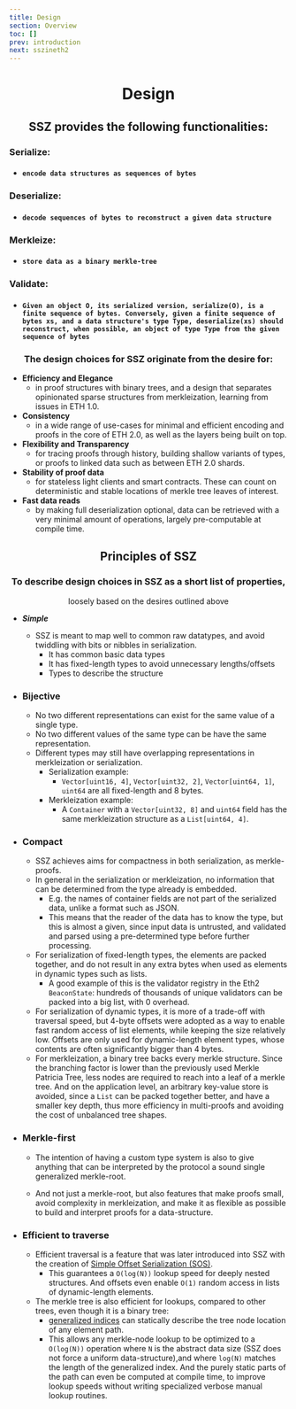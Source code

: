 ```yaml
---
title: Design
section: Overview
toc: []
prev: introduction
next: sszineth2
---
```


<div align='center'>

# Design

## SSZ provides the following functionalities:

</div>
<div align='start'>

### Serialize: 
- #### `encode data structures as sequences of bytes`
    
### Deserialize: 
- #### `decode sequences of bytes to reconstruct a given data structure`

### Merkleize:
- #### `store data as a binary merkle-tree`

### Validate:
- #### `Given an object O, its serialized version, serialize(O), is a finite sequence of bytes. Conversely, given a finite sequence of bytes xs, and a data structure's type Type, deserialize(xs) should reconstruct, when possible, an object of type Type from the given sequence of bytes`

</div>
<div align='center'>


### The design choices for SSZ originate from the desire for:

</div>
<div align='start'>

- **Efficiency and Elegance** 
  - in proof structures with binary trees, and a design that separates opinionated sparse structures from merkleization, learning from issues in ETH 1.0.
- **Consistency** 
  - in a wide range of use-cases for minimal and efficient encoding and proofs in the core of ETH 2.0, as well as the layers being built on top.
- **Flexibility and Transparency** 
  - for tracing proofs through history, building shallow variants of types, or proofs to linked data such as between ETH 2.0 shards.
- **Stability of proof data** 
  - for stateless light clients and smart contracts. These can count on deterministic and stable locations of merkle tree leaves of interest.
- **Fast data reads** 
  - by making full deserialization optional, data can be retrieved with a very minimal amount of operations, largely pre-computable at compile time.

</div>
<div align='center'>

## Principles of SSZ

### To describe design choices in SSZ as a short list of properties,
loosely based on the desires outlined above

</div>
<div align='start'>

- ***Simple***

  - SSZ is meant to map well to common raw datatypes, and avoid twiddling with bits or nibbles in serialization.
    - It has common basic data types
    - It has fixed-length types to avoid unnecessary lengths/offsets
    - Types to describe the structure

- ### Bijective
  - No two different representations can exist for the same value of a single type.
  - No two different values of the same type can be have the same representation.
  - Different types may still have overlapping representations in merkleization or serialization.
    - Serialization example: 
      - `Vector[uint16, 4]`, `Vector[uint32, 2]`, `Vector[uint64, 1]`, `uint64` are all fixed-length and 8 bytes.
    - Merkleization example: 
      - A `Container` with a `Vector[uint32, 8]` and `uint64` field has the same merkleization structure as a `List[uint64, 4]`.

- ### Compact

  - SSZ achieves aims for compactness in both serialization, as merkle-proofs.
  - In general in the serialization or merkleization, no information that can be determined from the type already is embedded.
    - E.g. the names of container fields are not part of the serialized data, unlike a format such as JSON.
    - This means that the reader of the data has to know the type, but this is almost a given, since input data is untrusted, and validated and parsed using a pre-determined type before further processing.
  - For serialization of fixed-length types, the elements are packed together, and do not result in any extra bytes when used as elements in dynamic types such as lists.
    - A good example of this is the validator registry in the Eth2 `BeaconState`: hundreds of thousands of unique validators can be packed into a big list, with 0 overhead.
  - For serialization of dynamic types, it is more of a trade-off with traversal speed, but 4-byte offsets were adopted as a way to enable fast random access of list elements, while keeping the size relatively low. Offsets are only used for dynamic-length element types, whose contents are often significantly bigger than 4 bytes.
  - For merkleization, a binary tree backs every merkle structure. Since the branching factor is lower than the previously used Merkle Patricia Tree, less nodes are required to reach into a leaf of a merkle tree.
And on the application level, an arbitrary key-value store is avoided, since a `List` can be packed together better, and have a smaller key depth,
thus more efficiency in multi-proofs and avoiding the cost of unbalanced tree shapes.

- ### Merkle-first

  - The intention of having a custom type system is also to give anything that can be interpreted by the protocol a sound single generalized merkle-root.

  - And not just a merkle-root, but also features that make proofs small, avoid complexity in merkleization, and make it as flexible as possible to build and interpret proofs for a data-structure.


- ### Efficient to traverse

  - Efficient traversal is a feature that was later introduced into SSZ with the creation of [Simple Offset Serialization (SOS)](https://gist.github.com/karalabe/3a25832b1413ee98daad9f0c47be3632).
    - This guarantees a `O(log(N))` lookup speed for deeply nested structures. And offsets even enable `O(1)` random access in lists of dynamic-length elements.
  - The merkle tree is also efficient for lookups, compared to other trees, even though it is a binary tree:
    - [generalized indices](./overview/generalized_merkle_tree_indices.md) can statically describe the tree node location of any element path.
    - This allows any merkle-node lookup to be optimized to a `O(log(N))` operation where `N` is the abstract data size (SSZ does not force a uniform data-structure),and where `log(N)` matches the length of the generalized index. And the purely static parts of the path can even be computed at compile time, to improve lookup speeds without writing specialized verbose manual lookup routines.
